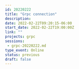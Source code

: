 ```yaml
---
id: 20220222
title: "Grpc connection"
description: 
date: 2022-02-22T09:20:15-06:00
start_date: 2022-02-22T19:00:00Z
link: "" 
projects: grpc
sessions: 
 - grpc-20220222.md
type_event: Online
status: previous
draft: false
---
```




